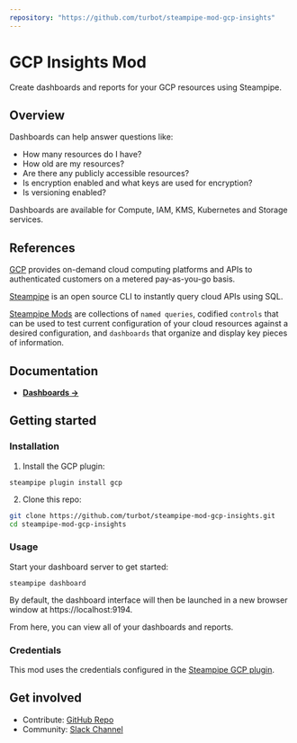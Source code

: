 ```yaml
---
repository: "https://github.com/turbot/steampipe-mod-gcp-insights"
---
```


# GCP Insights Mod

Create dashboards and reports for your GCP resources using Steampipe.

<!-- TODO - Add links for images -->

## Overview

Dashboards can help answer questions like:

- How many resources do I have?
- How old are my resources?
- Are there any publicly accessible resources?
- Is encryption enabled and what keys are used for encryption?
- Is versioning enabled?

Dashboards are available for Compute, IAM, KMS, Kubernetes and Storage services.

## References

[GCP](https://gcp.amazon.com/) provides on-demand cloud computing platforms and APIs to authenticated customers on a metered pay-as-you-go basis.

[Steampipe](https://steampipe.io) is an open source CLI to instantly query cloud APIs using SQL.

[Steampipe Mods](https://steampipe.io/docs/reference/mod-resources#mod) are collections of `named queries`, codified `controls` that can be used to test current configuration of your cloud resources against a desired configuration, and `dashboards` that organize and display key pieces of information.

## Documentation

- **[Dashboards →](https://hub.steampipe.io/mods/turbot/gcp_insights/dashboards)**

## Getting started

### Installation

1) Install the GCP plugin:

```shell
steampipe plugin install gcp
```

2) Clone this repo:

```sh
git clone https://github.com/turbot/steampipe-mod-gcp-insights.git
cd steampipe-mod-gcp-insights
```

### Usage

Start your dashboard server to get started:

```shell
steampipe dashboard
```

By default, the dashboard interface will then be launched in a new browser window at https://localhost:9194.

From here, you can view all of your dashboards and reports.

### Credentials

This mod uses the credentials configured in the [Steampipe GCP plugin](https://hub.steampipe.io/plugins/turbot/gcp).

## Get involved

* Contribute: [GitHub Repo](https://github.com/turbot/steampipe-mod-gcp-insights)
* Community: [Slack Channel](https://steampipe.io/community/join)

